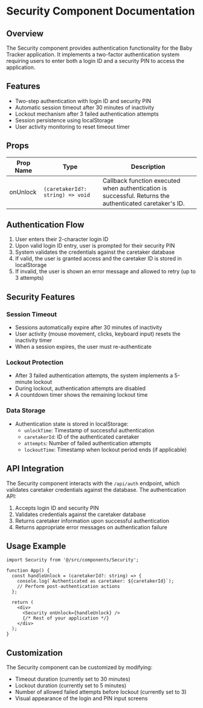 # Security Component Documentation

## Overview

The Security component provides authentication functionality for the Baby Tracker application. It implements a two-factor authentication system requiring users to enter both a login ID and a security PIN to access the application.

## Features

- Two-step authentication with login ID and security PIN
- Automatic session timeout after 30 minutes of inactivity
- Lockout mechanism after 3 failed authentication attempts
- Session persistence using localStorage
- User activity monitoring to reset timeout timer

## Props

| Prop Name | Type | Description |
|-----------|------|-------------|
| onUnlock | `(caretakerId?: string) => void` | Callback function executed when authentication is successful. Returns the authenticated caretaker's ID. |

## Authentication Flow

1. User enters their 2-character login ID
2. Upon valid login ID entry, user is prompted for their security PIN
3. System validates the credentials against the caretaker database
4. If valid, the user is granted access and the caretaker ID is stored in localStorage
5. If invalid, the user is shown an error message and allowed to retry (up to 3 attempts)

## Security Features

### Session Timeout

- Sessions automatically expire after 30 minutes of inactivity
- User activity (mouse movement, clicks, keyboard input) resets the inactivity timer
- When a session expires, the user must re-authenticate

### Lockout Protection

- After 3 failed authentication attempts, the system implements a 5-minute lockout
- During lockout, authentication attempts are disabled
- A countdown timer shows the remaining lockout time

### Data Storage

- Authentication state is stored in localStorage:
  - `unlockTime`: Timestamp of successful authentication
  - `caretakerId`: ID of the authenticated caretaker
  - `attempts`: Number of failed authentication attempts
  - `lockoutTime`: Timestamp when lockout period ends (if applicable)

## API Integration

The Security component interacts with the `/api/auth` endpoint, which validates caretaker credentials against the database. The authentication API:

1. Accepts login ID and security PIN
2. Validates credentials against the caretaker database
3. Returns caretaker information upon successful authentication
4. Returns appropriate error messages on authentication failure

## Usage Example

```tsx
import Security from '@/src/components/Security';

function App() {
  const handleUnlock = (caretakerId?: string) => {
    console.log(`Authenticated as caretaker: ${caretakerId}`);
    // Perform post-authentication actions
  };

  return (
    <div>
      <Security onUnlock={handleUnlock} />
      {/* Rest of your application */}
    </div>
  );
}
```

## Customization

The Security component can be customized by modifying:

- Timeout duration (currently set to 30 minutes)
- Lockout duration (currently set to 5 minutes)
- Number of allowed failed attempts before lockout (currently set to 3)
- Visual appearance of the login and PIN input screens
